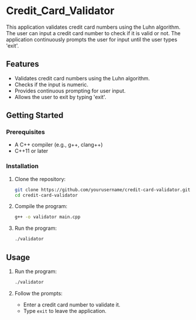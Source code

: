 # Credit_Card_Validator


This application validates credit card numbers using the Luhn algorithm. The user can input a credit card number to check if it is valid or not. The application continuously prompts the user for input until the user types 'exit'.

## Features
- Validates credit card numbers using the Luhn algorithm.
- Checks if the input is numeric.
- Provides continuous prompting for user input.
- Allows the user to exit by typing 'exit'.

## Getting Started

### Prerequisites
- A C++ compiler (e.g., g++, clang++)
- C++11 or later

### Installation
1. Clone the repository:
    ```bash
    git clone https://github.com/yourusername/credit-card-validator.git
    cd credit-card-validator
    ```

2. Compile the program:
    ```bash
    g++ -o validator main.cpp
    ```

3. Run the program:
    ```bash
    ./validator
    ```

## Usage
1. Run the program:
    ```bash
    ./validator
    ```

2. Follow the prompts:
    - Enter a credit card number to validate it.
    - Type `exit` to leave the application.


